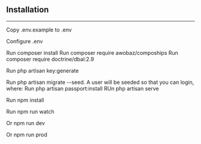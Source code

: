 <h2>Installation</h2>
<hr />
Copy .env.example to .env

Configure .env

Run composer install
Run composer require awobaz/compoships
Run composer require doctrine/dbal:2.9

Run php artisan key:generate

Run php artisan migrate --seed. A user will be seeded so that you can login, where:
Run php artisan passport:install
RUn php artisan serve

Run npm install

Run npm run watch

Or npm run dev 

Or npm run prod
